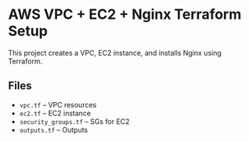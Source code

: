 # AWS VPC + EC2 + Nginx Terraform Setup

This project creates a VPC, EC2 instance, and installs Nginx using Terraform.

## Files

- `vpc.tf` – VPC resources
- `ec2.tf` – EC2 instance
- `security_groups.tf` – SGs for EC2
- `outputs.tf` – Outputs
